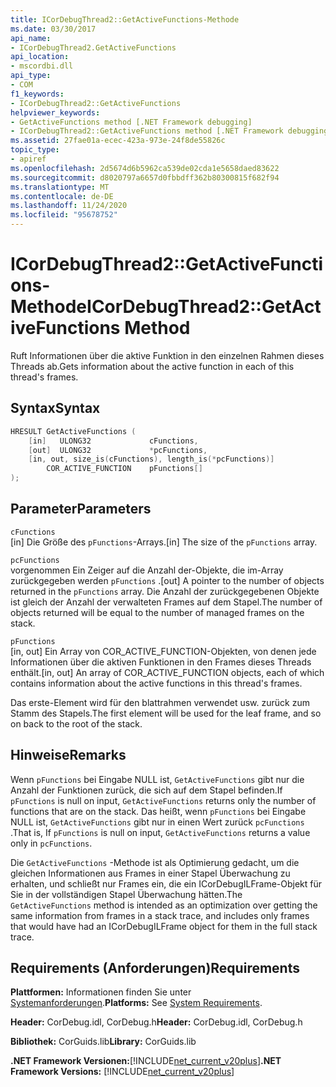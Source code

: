 ```yaml
---
title: ICorDebugThread2::GetActiveFunctions-Methode
ms.date: 03/30/2017
api_name:
- ICorDebugThread2.GetActiveFunctions
api_location:
- mscordbi.dll
api_type:
- COM
f1_keywords:
- ICorDebugThread2::GetActiveFunctions
helpviewer_keywords:
- GetActiveFunctions method [.NET Framework debugging]
- ICorDebugThread2::GetActiveFunctions method [.NET Framework debugging]
ms.assetid: 27fae01a-ecec-423a-973e-24f8de55826c
topic_type:
- apiref
ms.openlocfilehash: 2d5674d6b5962ca539de02cda1e5658daed83622
ms.sourcegitcommit: d8020797a6657d0fbbdff362b80300815f682f94
ms.translationtype: MT
ms.contentlocale: de-DE
ms.lasthandoff: 11/24/2020
ms.locfileid: "95678752"
---
```

# <a name="icordebugthread2getactivefunctions-method"></a><span data-ttu-id="d8157-102">ICorDebugThread2::GetActiveFunctions-Methode</span><span class="sxs-lookup"><span data-stu-id="d8157-102">ICorDebugThread2::GetActiveFunctions Method</span></span>

<span data-ttu-id="d8157-103">Ruft Informationen über die aktive Funktion in den einzelnen Rahmen dieses Threads ab.</span><span class="sxs-lookup"><span data-stu-id="d8157-103">Gets information about the active function in each of this thread's frames.</span></span>  
  
## <a name="syntax"></a><span data-ttu-id="d8157-104">Syntax</span><span class="sxs-lookup"><span data-stu-id="d8157-104">Syntax</span></span>  
  
```cpp  
HRESULT GetActiveFunctions (  
    [in]   ULONG32             cFunctions,  
    [out]  ULONG32             *pcFunctions,  
    [in, out, size_is(cFunctions), length_is(*pcFunctions)]  
        COR_ACTIVE_FUNCTION    pFunctions[]  
);  
```  
  
## <a name="parameters"></a><span data-ttu-id="d8157-105">Parameter</span><span class="sxs-lookup"><span data-stu-id="d8157-105">Parameters</span></span>  

 `cFunctions`  
 <span data-ttu-id="d8157-106">[in] Die Größe des `pFunctions`-Arrays.</span><span class="sxs-lookup"><span data-stu-id="d8157-106">[in] The size of the `pFunctions` array.</span></span>  
  
 `pcFunctions`  
 <span data-ttu-id="d8157-107">vorgenommen Ein Zeiger auf die Anzahl der-Objekte, die im-Array zurückgegeben werden `pFunctions` .</span><span class="sxs-lookup"><span data-stu-id="d8157-107">[out] A pointer to the number of objects returned in the `pFunctions` array.</span></span> <span data-ttu-id="d8157-108">Die Anzahl der zurückgegebenen Objekte ist gleich der Anzahl der verwalteten Frames auf dem Stapel.</span><span class="sxs-lookup"><span data-stu-id="d8157-108">The number of objects returned will be equal to the number of managed frames on the stack.</span></span>  
  
 `pFunctions`  
 <span data-ttu-id="d8157-109">[in, out] Ein Array von COR_ACTIVE_FUNCTION-Objekten, von denen jede Informationen über die aktiven Funktionen in den Frames dieses Threads enthält.</span><span class="sxs-lookup"><span data-stu-id="d8157-109">[in, out] An array of COR_ACTIVE_FUNCTION objects, each of which contains information about the active functions in this thread's frames.</span></span>  
  
 <span data-ttu-id="d8157-110">Das erste-Element wird für den blattrahmen verwendet usw. zurück zum Stamm des Stapels.</span><span class="sxs-lookup"><span data-stu-id="d8157-110">The first element will be used for the leaf frame, and so on back to the root of the stack.</span></span>  
  
## <a name="remarks"></a><span data-ttu-id="d8157-111">Hinweise</span><span class="sxs-lookup"><span data-stu-id="d8157-111">Remarks</span></span>  

 <span data-ttu-id="d8157-112">Wenn `pFunctions` bei Eingabe NULL ist, `GetActiveFunctions` gibt nur die Anzahl der Funktionen zurück, die sich auf dem Stapel befinden.</span><span class="sxs-lookup"><span data-stu-id="d8157-112">If `pFunctions` is null on input, `GetActiveFunctions` returns only the number of functions that are on the stack.</span></span> <span data-ttu-id="d8157-113">Das heißt, wenn `pFunctions` bei Eingabe NULL ist, `GetActiveFunctions` gibt nur in einen Wert zurück `pcFunctions` .</span><span class="sxs-lookup"><span data-stu-id="d8157-113">That is, If `pFunctions` is null on input, `GetActiveFunctions` returns a value only in `pcFunctions`.</span></span>  
  
 <span data-ttu-id="d8157-114">Die `GetActiveFunctions` -Methode ist als Optimierung gedacht, um die gleichen Informationen aus Frames in einer Stapel Überwachung zu erhalten, und schließt nur Frames ein, die ein ICorDebugILFrame-Objekt für Sie in der vollständigen Stapel Überwachung hätten.</span><span class="sxs-lookup"><span data-stu-id="d8157-114">The `GetActiveFunctions` method is intended as an optimization over getting the same information from frames in a stack trace, and includes only frames that would have had an ICorDebugILFrame object for them in the full stack trace.</span></span>  
  
## <a name="requirements"></a><span data-ttu-id="d8157-115">Requirements (Anforderungen)</span><span class="sxs-lookup"><span data-stu-id="d8157-115">Requirements</span></span>  

 <span data-ttu-id="d8157-116">**Plattformen:** Informationen finden Sie unter [Systemanforderungen](../../get-started/system-requirements.md).</span><span class="sxs-lookup"><span data-stu-id="d8157-116">**Platforms:** See [System Requirements](../../get-started/system-requirements.md).</span></span>  
  
 <span data-ttu-id="d8157-117">**Header:** CorDebug.idl, CorDebug.h</span><span class="sxs-lookup"><span data-stu-id="d8157-117">**Header:** CorDebug.idl, CorDebug.h</span></span>  
  
 <span data-ttu-id="d8157-118">**Bibliothek:** CorGuids.lib</span><span class="sxs-lookup"><span data-stu-id="d8157-118">**Library:** CorGuids.lib</span></span>  
  
 <span data-ttu-id="d8157-119">**.NET Framework Versionen:**[!INCLUDE[net_current_v20plus](../../../../includes/net-current-v20plus-md.md)]</span><span class="sxs-lookup"><span data-stu-id="d8157-119">**.NET Framework Versions:** [!INCLUDE[net_current_v20plus](../../../../includes/net-current-v20plus-md.md)]</span></span>
